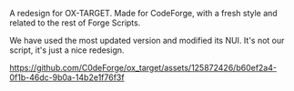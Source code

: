 A redesign for OX-TARGET. Made for CodeForge, with a fresh style and related to the rest of Forge Scripts.

We have used the most updated version and modified its NUI. It's not our script, it's just a nice redesign.

https://github.com/C0deForge/ox_target/assets/125872426/b60ef2a4-0f1b-46dc-9b0a-14b2e1f76f3f

